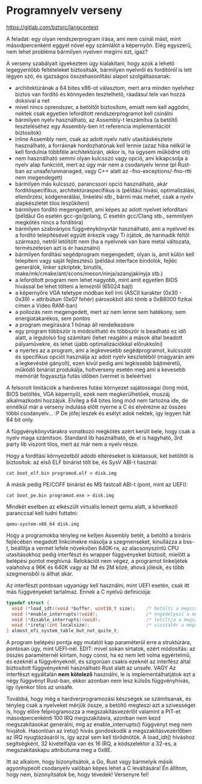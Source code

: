 Programnyelv verseny
====================

https://gitlab.com/bztsrc/langcontest

A feladat: egy olyan rendszerprogram írása, ami nem csinál mást, mint másodpercenként eggyel növel egy számlálót a képernyőn. Elég egyszerű, nem lehet probléma bármilyen nyelven megírni ezt, igaz?

A verseny szabályait igyekeztem úgy kialakítani, hogy azok a lehető legegyenlőbb feltételeket biztosítsák, bármilyen nyelvről és fordítóról is lett légyen szó, és igazságos összehasonlítási alapot szolgáltassanak:

- architektúrának a 64 bites x86-ot választom, mert arra minden nyelvhez biztos van fordító és könnyedén tesztelhető, ráadásul tele van hozzá doksival a net
- mivel nincs oprendszer, a betöltőt biztosítom, emiatt nem kell aggódni, nektek csak egyetlen lefordított rendszerprogramot kell csinálni
- bármilyen nyelv használható, az Assembly-t leszámítva (a betöltő teszteléséhez egy Assembly-ben írt referencia implementációt biztosítok)
- inline Assembly nem, csak az adott nyelv natív utasításkészlete használható, a forrásnak hordozhatónak kell lennie (azaz hiba nélkül le kell fordulnia többféle architektúrán, akkor is, ha úgysem működne ott)
- nem használható semmi olyan kulcsszó vagy opció, ami kikapcsolja a nyelv alap funkcióit, mert az úgy már nem a csodanyelv lenne (pl Rust-ban az unsafe/unmanaged, vagy C++ alatt az -fno-exceptions/-fno-rtti nem megendegett)
- bármilyen más kulcsszó, parancssori opció használható, akár fordítóspecifikus, architektúraspecifikus is (például hívási, optimalizálási, ellenőrzési, kódgenerálási, linkelési stb., bármi más mehet, csak a nyelv alapkészletét tilos leszűkíteni)
- bármilyen fordító megengedett, ami képes az adott nyelvet lefordítani (például Go esetén gcc-go/golang, C esetén gcc/Clang stb., semmilyen megkötés nincs a fordítóra)
- bármilyen szabványos függvénykönyvtár használható, ami a nyelvvel és a fordító telepítésével együtt érkezik vagy Ti írjátok, de harmadik féltől származó, netről letöltött nem (ha a nyelvnek van bare metal változata, természetesen azt is ér használni)
- bármilyen fordítási segédprogram megengedett, olyan is, amit külön kell telepíteni vagy saját fejlesztésű (például interface bindolók, fejléc generálók, linker szkriptek, binutils, make/mk/cmake/ant/scons/meson/ninja/azanyjakinyja stb.)
- a lefordított program nem lehet nagyobb, mint amit egyetlen BIOS hívással be lehet tölteni a lemezről (65024 bájt)
- a képernyőre VGA teletype módban kell írni (ASCII karakter (0x30 - 0x39) + attribútum (0x07 fehér) párosokból álló tömb a 0xB8000 fizikai címen a Video RAM-ban)
- a pollozás nem megengedett, mert az nem lenne sem hatékony, sem energiatakarékos, sem pontos
- a program megírására 1 hónap áll rendelkezésre
- egy program többször is módosítható és többször is beadható ez idő alatt, a legutolsó fog számítani (lehet reagálni a mások által beadott pályaművekre, és lehet újabb optimalizációkkal előrukkolni)
- a nyertes az a program, ami a legkevesebb segédprogramot, kulcsszót és specifikus opciót használja az adott nyelv készletéből (magyarán ami a legkevésbé gányolt), ezen kívül pedig ami legkissebb bájtméretű, működő binárist produkálja, holtverseny esetén meg ami a kevesebb memóriát fogyasztja futás időben (vermet is beleértve)

A felsorolt limitációk a hardveres futási környezet sajátosságai (long mód, BIOS betöltés, VGA képernyő), ezek nem megkerülhetőek, muszáj alkalmazkodni hozzájuk.
Elvileg a 64 bites long mód nem tartozna ide, de ennélkül már a verseny indulása előtt nyerne a C és elvérezne az összes többi csodanyelv... :P De jófej leszek és esélyt adok nektek, így legyen hát 64 bit only.

A függvénykönyvtárakra vonatkozó megkötés azért került bele, hogy csak a nyelv maga számítson. Standard lib használható, de el is hagyható, 3rd party lib viszont tilos, mert az már nem a nyelv része.

Hogy a fordítási környezetből adódó eltéréseket is kiiktassuk, két betöltőt is biztosítok: az első ELF binárist tölt be, és SysV ABI-t használ:
```
cat boot_elf.bin programod.elf > disk.img
```
A másik pedig PE/COFF binárist és MS fastcall ABI-t (pont, mint az UEFI):
```
cat boot_pe.bin programod.exe > disk.img
```
Mindkét esetben az elkészült virtuális lemezt qemu alatt, a következő paranccsal kell tudni futtatni:
```
qemu-system-x86_64 disk.img
```

Hogy a programokba tényleg ne kelljen Assembly betét, a betöltő a bináris fejlécében megadott linkcímekre másolja a szegmenseket, kinullázza a bss-t, beállítja a vermet lefele növekvően 640K-ra, az alacsonyszintű CPU utasításokhoz pedig interfészt és wrapper függvényeket biztosít, mielőtt a belépési pontot meghívná.
Relokációt nem végez, a programot linkeljétek valaholva a 96K és 640K vagy az 1M és 2M közé, ahová jólesik, és több szegmensből is állhat akár.

Az interfészt pontosan ugyanúgy kell használni, mint UEFI esetén, csak itt más függvényeket tartalmaz. Ennek a C nyelvű definíciója:
```c
typedef struct {
  void (*load_idt)(void *buffer, uint16_t size);    /* betölti a megszakításkezelőket */
  void (*enable_interrupts)(void);                  /* engedélyezi a megszakításokat */
  void (*disable_interrupts)(void);                 /* letiltja a megszakításokat */
  void (*iretq)(int localsize);                     /* visszatér a megszakításkezelőből */
} almost_efi_system_table_but_not_quite_t;
```
A program belépési pontja egy mutatót kap paraméterül erre a struktúrára, pontosan úgy, mint UEFI-nél.
EDIT: mivel sokan sírtatok, ezért módosítás: az összes paraméternél kiírtam, hogy const, ha ez nem lett volna egyértelmű, és ezeknél a függvényeknél, és szigorúan csakis ezeknél az interfész által biztosított függvényeknél használható Rust alatt az unsafe. VAGY Az interfészt egyáltalán **nem kötelező** használni, le is implementálhatjátok ezt a négy függvényt Rust-ban, ekkor azonban nem lesz külsős függvényhívás, így ilyenkor tilos az unsafe.

Továbbá, hogy még a hardverprogramozási készségek se számítsanak, és tényleg csak a nyelveket mérjük össze, a betöltő megteszi azt a szívességet is, hogy előre felprogramozza a megszakításvezérlőt valamint a PIT-et másodpercenkénti 100 IRQ megszakításra, azonban nem kezd megszakításokat generálni, míg az enable_interrupts() függvényt meg nem hívjátok.
Hasonlóan az iretq() hívás gondoskodik a megszakításvezérlőben az IRQ nyugtázásáról is, így azzal sem kell törődnötök. A load_idt() híváshoz segítségként, 32 kivételfajta van és 16 IRQ, a kódszelektor a 32-es, a megszakításkapu attribútuma meg a 0x8E.

Itt az alkalom, hogy bizonyítsátok, a Go, Rust vagy bármelyik másik agyonhypeolt csodanyelv valóban képes lehet a C leváltására! Én állítom, hogy nem, bizonyítsátok be, hogy tévedek! Versenyre fel!

